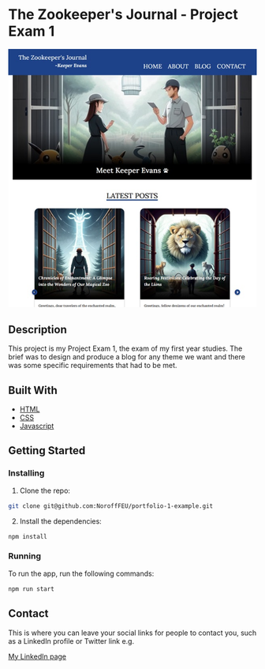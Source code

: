 # The Zookeeper's Journal - Project Exam 1

![image](./assets/zookeepers-journal.jpg)

## Description

This project is my Project Exam 1, the exam of my first year studies. 
The brief was to design and produce a blog for any theme we want and there was some specific requirements that had to be met. 

## Built With

- [HTML](https://developer.mozilla.org/en-US/docs/Web/HTML)
- [CSS](https://developer.mozilla.org/en-US/docs/Web/CSS)
- [Javascript](https://developer.mozilla.org/en-US/docs/Web/JavaScript)

## Getting Started

### Installing

1. Clone the repo:

```bash
git clone git@github.com:NoroffFEU/portfolio-1-example.git
```

2. Install the dependencies:

```
npm install
```

### Running

To run the app, run the following commands:

```bash
npm run start
```

## Contact

This is where you can leave your social links for people to contact you, such as a LinkedIn profile or Twitter link e.g.

[My LinkedIn page](https://www.linkedin.com/in/jon-henrik-aavitsland-abaa872b7/)
